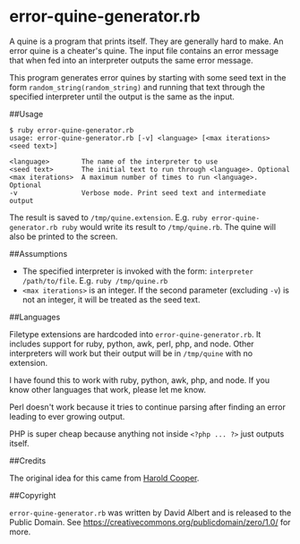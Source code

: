 error-quine-generator.rb
========================

A quine is a program that prints itself. They are generally hard to make. An error quine is a cheater's quine. The input file contains an error message that when fed into an interpreter outputs the same error message.

This program generates error quines by starting with some seed text in the form `random_string(random_string)` and running that text through the specified interpreter until the output is the same as the input.

##Usage

    $ ruby error-quine-generator.rb 
    usage: error-quine-generator.rb [-v] <language> [<max iterations> <seed text>]

    <language>        The name of the interpreter to use
    <seed text>       The initial text to run through <language>. Optional
    <max iterations>  A maximum number of times to run <language>. Optional
    -v                Verbose mode. Print seed text and intermediate output

The result is saved to `/tmp/quine.extension`. E.g. `ruby error-quine-generator.rb ruby` would write its result to `/tmp/quine.rb`. The quine will also be printed to the screen.

##Assumptions

- The specified interpreter is invoked with the form: `interpreter /path/to/file`. E.g. `ruby /tmp/quine.rb`
- `<max iterations>` is an integer. If the second parameter (excluding `-v`) is not an integer, it will be treated as the seed text.

##Languages

Filetype extensions are hardcoded into `error-quine-generator.rb`. It includes support for ruby, python, awk, perl, php, and node. Other interpreters will work but their output will be in `/tmp/quine` with no extension.

I have found this to work with ruby, python, awk, php, and node. If you know other languages that work, please let me know.

Perl doesn't work because it tries to continue parsing after finding an error leading to ever growing output.

PHP is super cheap because anything not inside `<?php ... ?>` just outputs itself.

##Credits

The original idea for this came from [Harold Cooper](https://github.com/hrldcpr).

##Copyright

`error-quine-generator.rb` was written by David Albert and is released to the Public Domain. See https://creativecommons.org/publicdomain/zero/1.0/ for more.
